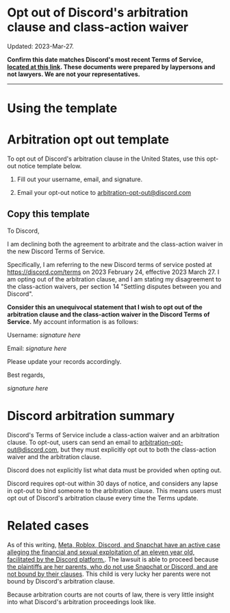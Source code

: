 Opt out of Discord's arbitration clause and class-action waiver
===

Updated: 2023-Mar-27.

**Confirm this date matches Discord's most recent Terms of Service, [located at this link](https://discord.com/terms). These documents were prepared by laypersons and not lawyers. We are not your representatives.**

---

# Using the template
# Arbitration opt out template

To opt out of Discord's arbitration clause in the United States, use this opt-out notice template below.

1. Fill out your username, email, and signature.

2. Email your opt-out notice to [arbitration-opt-out@discord.com](mailto:arbitration-opt-out@discord.com)

## Copy this template

To Discord,

I am declining both the agreement to arbitrate and the class-action waiver in the new Discord Terms of Service.

Specifically, I am referring to the new Discord terms of service posted at https://discord.com/terms on 2023 February 24, effective 2023 March 27. I am opting out of the arbitration clause, and I am stating my disagreement to the class-action waivers, per section 14 "Settling disputes between you and Discord".

**Consider this an unequivocal statement that I wish to opt out of the arbitration clause and the class-action waiver in the Discord Terms of Service.** My account information is as follows:

Username: *signature here*

Email: *signature here*

Please update your records accordingly.

Best regards,

*signature here*

# Discord arbitration summary

Discord's Terms of Service include a class-action waiver and an arbitration clause. To opt-out, users can send an email to [arbitration-opt-out@discord.com](mailto:arbitration-opt-out@discord.com), but they must explicitly opt out to both the class-action waiver and the arbitration clause.

Discord does not explicitly list what data must be provided when opting out.

Discord requires opt-out within 30 days of notice, and considers any lapse in opt-out to bind someone to the arbitration clause. This means users must opt out of Discord's arbitration clause every time the Terms update.

# Related cases

As of this writing, [Meta, Roblox, Discord, and Snapchat have an active case alleging the financial and sexual exploitation of an eleven year old, facilitated by the Discord platform.](https://socialmediavictims.org/press-releases/smvlc-files-first-lawsuit-against-roblox-discord/). The lawsuit is able to proceed because [the plaintiffs are her parents, who do not use Snapchat or Discord, and are not bound by their clauses](https://socialmediavictims.org/wp-content/uploads/2022/10/C.U.-S.U.-Complaint-10_4_22-Filed.pdf). This child is very lucky her parents were not bound by Discord's arbitration clause.

Because arbitration courts are not courts of law, there is very little insight into what Discord's arbitration proceedings look like. 